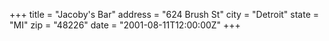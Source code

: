 +++
title = "Jacoby's Bar"
address = "624 Brush St"
city = "Detroit"
state = "MI"
zip = "48226"
date = "2001-08-11T12:00:00Z"
+++
